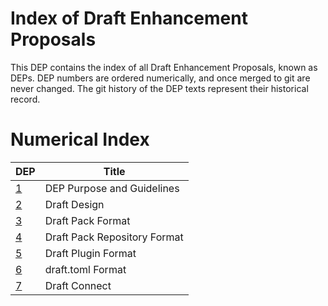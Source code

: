 # Index of Draft Enhancement Proposals

This DEP contains the index of all Draft Enhancement Proposals, known as DEPs. DEP numbers are ordered numerically, and once merged to git are never changed. The git history of the DEP texts represent their historical record.

# Numerical Index

| DEP     | Title                        |
|---------|------------------------------|
| [1][]   | DEP Purpose and Guidelines   |
| [2][]   | Draft Design                 |
| [3][]   | Draft Pack Format            |
| [4][]   | Draft Pack Repository Format |
| [5][]   | Draft Plugin Format          |
| [6][]   | draft.toml Format            |
| [7][]   | Draft Connect                |

[1]: dep-001.md
[2]: dep-002.md
[3]: dep-003.md
[4]: dep-004.md
[5]: dep-005.md
[6]: dep-006.md
[7]: dep-007.md
